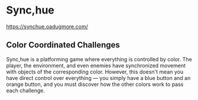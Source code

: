# Sync,hue
https://synchue.oadugmore.com/
## Color Coordinated Challenges
Sync,hue is a platforming game where everything is controlled by color. The player, the environment, and even enemies have synchronized movement with objects of the corresponding color. However, this doesn't mean you have direct control over everything — you simply have a blue button and an orange button, and you must discover how the other colors work to pass each challenge.
